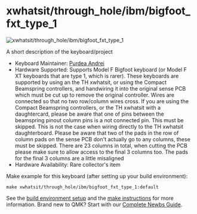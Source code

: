 # xwhatsit/through_hole/ibm/bigfoot_fxt_type_1

![xwhatsit/through_hole/ibm/bigfoot_fxt_type_1](https://deskthority.net/wiki/images/8/84/IBM_XT_top.JPG)

A short description of the keyboard/project

* Keyboard Maintainer: [Purdea Andrei](https://github.com/purdeaandrei)
* Hardware Supported:
    Supports Model F Bigfoot keyboard (or Model F XT keyboards that are type 1, which is rarer).
    These keyboards are supported by using an the TH xwhatsit, or using the Compact Beamspring controllers,
    and handwiring it into the original sense PCB which must be cut up to remove the original controller.
    Wires are connected so that no two row/column wires cross.
    If you are using the Compact Beamspring controllers, or the TH xwhatsit with a daughtercard, please be aware that one of pins between the beamspring pinout column pins is a not connected pin. This must be skipped. This is not the case when wiring directly to the TH xwhatsit daughterboard.
    Please be aware that two of the pads in the row of column pads on the sense PCB don't actually go to any columns, these must be skipped.
    There are 23 columns in total, when cutting the PCB please make sure to allow access to the final 3 columns too. The pads for the final 3 columns are a little misaligned 
* Hardware Availability: Rare collector's item

Make example for this keyboard (after setting up your build environment):

    make xwhatsit/through_hole/ibm/bigfoot_fxt_type_1:default

See the [build environment setup](https://docs.qmk.fm/#/getting_started_build_tools) and the [make instructions](https://docs.qmk.fm/#/getting_started_make_guide) for more information. Brand new to QMK? Start with our [Complete Newbs Guide](https://docs.qmk.fm/#/newbs).
